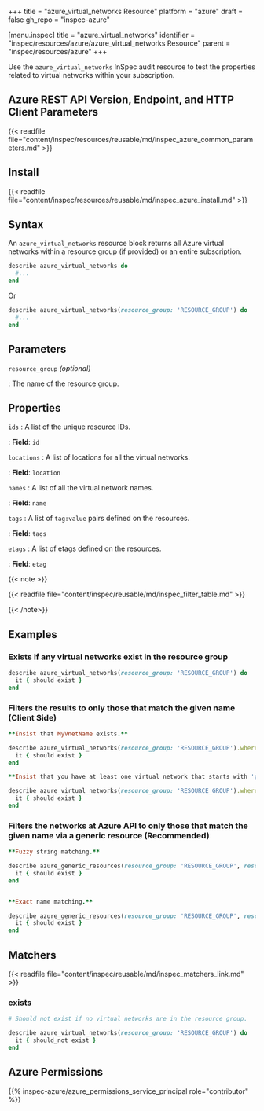 +++
title = "azure_virtual_networks Resource"
platform = "azure"
draft = false
gh_repo = "inspec-azure"

[menu.inspec]
title = "azure_virtual_networks"
identifier = "inspec/resources/azure/azure_virtual_networks Resource"
parent = "inspec/resources/azure"
+++

Use the `azure_virtual_networks` InSpec audit resource to test the properties related to virtual networks within your subscription.

## Azure REST API Version, Endpoint, and HTTP Client Parameters

{{< readfile file="content/inspec/resources/reusable/md/inspec_azure_common_parameters.md" >}}

## Install

{{< readfile file="content/inspec/resources/reusable/md/inspec_azure_install.md" >}}

## Syntax

An `azure_virtual_networks` resource block returns all Azure virtual networks within a resource group (if provided) or an entire subscription.

```ruby
describe azure_virtual_networks do
  #...
end
```

Or

```ruby
describe azure_virtual_networks(resource_group: 'RESOURCE_GROUP') do
  #...
end
```

## Parameters

`resource_group` _(optional)_

: The name of the resource group.

## Properties

`ids`
: A list of the unique resource IDs.

: **Field**: `id`

`locations`
: A list of locations for all the virtual networks.

: **Field**: `location`

`names`
: A list of all the virtual network names.

: **Field**: `name`

`tags`
: A list of `tag:value` pairs defined on the resources.

: **Field**: `tags`

`etags`
: A list of etags defined on the resources.

: **Field**: `etag`

{{< note >}}

{{< readfile file="content/inspec/reusable/md/inspec_filter_table.md" >}}

{{< /note>}}

## Examples

### Exists if any virtual networks exist in the resource group

```ruby
describe azure_virtual_networks(resource_group: 'RESOURCE_GROUP') do
  it { should exist }
end
```

### Filters the results to only those that match the given name (Client Side)

```ruby
**Insist that MyVnetName exists.**

describe azure_virtual_networks(resource_group: 'RESOURCE_GROUP').where(name: 'VNET_NAME') do
  it { should exist }
end
```

```ruby
**Insist that you have at least one virtual network that starts with 'prefix'.**

describe azure_virtual_networks(resource_group: 'RESOURCE_GROUP').where { name.include?('project_A') } do
  it { should exist }
end
```

### Filters the networks at Azure API to only those that match the given name via a generic resource (Recommended)

```ruby
**Fuzzy string matching.**

describe azure_generic_resources(resource_group: 'RESOURCE_GROUP', resource_provider: 'Microsoft.Network/virtualNetworks', substring_of_name: 'project_A') do
  it { should exist }
end
```

```ruby

**Exact name matching.**

describe azure_generic_resources(resource_group: 'RESOURCE_GROUP', resource_provider: 'Microsoft.Network/virtualNetworks', name: 'MyVnetName') do
  it { should exist }
end
```

## Matchers

{{< readfile file="content/inspec/reusable/md/inspec_matchers_link.md" >}}

### exists

```ruby
# Should not exist if no virtual networks are in the resource group.

describe azure_virtual_networks(resource_group: 'RESOURCE_GROUP') do
  it { should_not exist }
end
```

## Azure Permissions

{{% inspec-azure/azure_permissions_service_principal role="contributor" %}}
